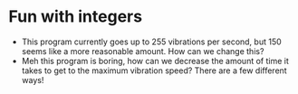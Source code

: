# Fun with integers

* This program currently goes up to 255 vibrations per second, but 150 seems like a more reasonable amount. How can we change this?
* Meh this program is boring, how can we decrease the amount of time it takes to get to the maximum vibration speed? There are a few different ways!
